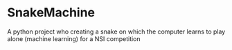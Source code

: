 # SnakeMachine
A python project who creating a snake on which the computer learns to play alone (machine learning) for a NSI competition
